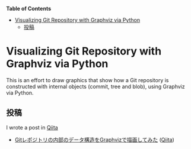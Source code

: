 <!-- START doctoc generated TOC please keep comment here to allow auto update -->
<!-- DON'T EDIT THIS SECTION, INSTEAD RE-RUN doctoc TO UPDATE -->
**Table of Contents**

- [Visualizing Git Repository with Graphviz via Python](#visualizing-git-repository-with-graphviz-via-python)
  - [投稿](#%E6%8A%95%E7%A8%BF)

<!-- END doctoc generated TOC please keep comment here to allow auto update -->

# Visualizing Git Repository with Graphviz via Python

This is an effort to draw graphics that show how a Git repository is constructed with internal objects (commit, tree and blob), using Graphviz via Python.



## 投稿

I wrote a post in [Qiita](https://qiita.com/)

- [Gitレポジトリの内部のデータ構造をGraphvizで描画してみた](Qiita-1.md) ([Qiita](https://qiita.com/search?sort=&q=git+repository+graphviz+python))

